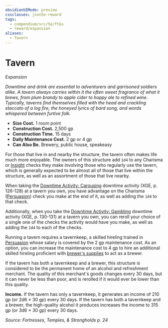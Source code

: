 ```yaml
---
obsidianUIMode: preview
cssclasses: json5e-reward
tags:
  - compendium/src/5e/ft&s
  - reward/expansion
aliases:
  - Tavern
---
```

# Tavern
*Expansion*  

*Downtime and drink are essential to adventurers and garrisoned soldiers alike. A tavern always carries within it the often sweet fragrance of what it brews, from plum brandy to apple cider to hoppy ale to refined wine. Typically, taverns find themselves filled with the head and crackling staccato of a log fire, the honeyed lyrics of bard song, and words whispered between furtive folk.*

- **Size Cost.** 1 room point  
- **Construction Cost.** 2,500 gp  
- **Construction Time.** 15 days  
- **Daily Maintenance Cost.** 2 gp or 4 gp  
- **Can Also Be.** Brewery, public house, speakeasy  

For those that live in and nearby the structure, the tavern often makes life much more enjoyable. The owners of this structure add `1d4` to any Charisma or [Insight](2-Mechanics/CLI/rules/skills.md#Insight) checks they make involving those who regularly use the tavern, which is generally expected to be almost all of those that live within the structure, as well as an assortment of those that live nearby.

When taking the [Downtime Activity: Carousing](2-Mechanics/CLI/rules/variant-rules/downtime-activity-carousing-xge.md) downtime activity (XGE, p. 126-128) at a tavern you own, you have advantage on the Charisma ([Persuasion](2-Mechanics/CLI/rules/skills.md#Persuasion)) check you make at the end of it, as well as adding the `1d4` to that check.

Additionally, when you take the [Downtime Activity: Gambling](2-Mechanics/CLI/rules/variant-rules/downtime-activity-gambling-xge.md) downtime activity (XGE, p. 130-131) at a tavern you own, you can reroll your choice of a single one of the checks the activity would have you make, as well as adding the `1d4` to each of the checks.

Running a tavern requires a tavernkeep, a skilled hireling trained in [Persuasion](2-Mechanics/CLI/rules/skills.md#Persuasion) whose salary is covered by the 2 gp maintenance cost. As an option, you can increase the maintenance cost to 4 gp to hire an additional skilled hireling proficient with [brewer's supplies](2-Mechanics/CLI/items/brewers-supplies.md) to act as a brewer.

If the tavern has both a tavernkeep and a brewer, this structure is considered to be the permanent home of an alcohol and refreshment merchant. The quality of this merchant's goods changes every 30 days, but it can never be less than poor, and is rerolled if it would ever be lower than this quality.

**Income.** If the tavern has only a tavernkeep, it generates an income of 210 gp (or 2d6 × 30 gp) every 30 days. If the tavern has both a tavernkeep and a brewer, the high-quality alcohol it produces increases the income to 315 gp (or 3d6 × 30 gp) every 30 days.

*Source: Fortresses, Temples, & Strongholds p. 24*